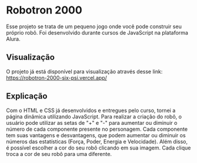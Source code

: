 # Robotron 2000
Esse projeto se trata de um pequeno jogo onde você pode construir seu próprio robô. Foi desenvolvido durante cursos de JavaScript na plataforma Alura.
## Visualização
O projeto já está disponível para visualização através desse link: https://robotron-2000-six-psi.vercel.app/
## Explicação
Com o HTML e CSS já desenvolvidos e entregues pelo curso, tornei a página dinâmica utilizando JavaScript. Para realizar a criação do robô, o usuário pode utilizar as setas de "+" e "-" para aumentar ou diminuir o número de cada componente presente no personagem. Cada componente tem suas vantagens e desvantagens, que podem aumentar ou diminuir os números das estatísticas (Força, Poder, Energia e Velocidade). Além disso, é possível escolher a cor do seu robô clicando em sua imagem. Cada clique troca a cor de seu robô para uma diferente.
